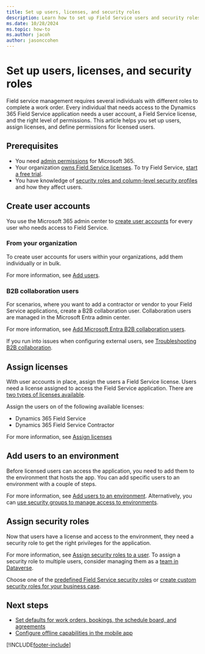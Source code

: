 ```yaml
---
title: Set up users, licenses, and security roles
description: Learn how to set up Field Service users and security roles in Dynamics 365 Field Service.
ms.date: 10/28/2024
ms.topic: how-to
ms.author: jacoh
author: jasonccohen
---
```


# Set up users, licenses, and security roles

Field service management requires several individuals with different roles to complete a work order. Every individual that needs access to the Dynamics 365 Field Service application needs a user account, a Field Service license, and the right level of permissions. This article helps you set up users, assign licenses, and define permissions for licensed users.

## Prerequisites

- You need [admin permissions](/microsoft-365/admin/admin-overview/admin-overview?view=o365-worldwide&preserve-view=true) for Microsoft 365.
- Your organization [owns Field Service licenses](buy-fs.md). To try Field Service, [start a free trial](https://dynamics.microsoft.com/get-started/free-trial/?appname=fieldservice).
- You have knowledge of [security roles and column-level security profiles](security-permissions.md) and how they affect users.

## Create user accounts

You use the Microsoft 365 admin center to [create user accounts](/power-platform/admin/create-users) for every user who needs access to Field Service.

### From your organization

To create user accounts for users within your organizations, add them individually or in bulk.

For more information, see [Add users](/microsoft-365/admin/add-users/add-users).

### B2B collaboration users

For scenarios, where you want to add a contractor or vendor to your Field Service applications, create a B2B collaboration user. Collaboration users are managed in the Microsoft Entra admin center.

For more information, see [Add Microsoft Entra B2B collaboration users](/entra/external-id/add-users-administrator).

If you run into issues when configuring external users, see [Troubleshooting B2B collaboration](/entra/external-id/troubleshoot).

## Assign licenses

With user accounts in place, assign the users a Field Service license. Users need a license assigned to access the Field Service application. There are [two types of licenses available](buy-fs.md).

Assign the users on of the following available licenses:

- Dynamics 365 Field Service
- Dynamics 365 Field Service Contractor

For more information, see [Assign licenses](/power-platform/admin/assign-licenses)

## Add users to an environment

Before licensed users can access the application, you need to add them to the environment that hosts the app. You can add specific users to an environment with a couple of steps.

For more information, see [Add users to an environment](/power-platform/admin/add-users-to-environment).
Alternatively, you can [use security groups to manage access to environments](/power-platform/admin/control-user-access).

## Assign security roles

Now that users have a license and access to the environment, they need a security role to get the right privileges for the application.

For more information, see [Assign security roles to a user](/power-platform/admin/assign-security-roles). To assign a security role to multiple users, consider managing them as a [team in Dataverse](/power-platform/admin/manage-teams).

Choose one of the [predefined Field Service security roles](security-permissions.md#field-service-security-roles) or [create custom security roles for your business case](/power-platform/admin/create-edit-security-role).

## Next steps

- [Set defaults for work orders, bookings, the schedule board, and agreements](configure-default-settings.md)
- [Configure offline capabilities in the mobile app](mobile/work-offline.md)

[!INCLUDE[footer-include](../includes/footer-banner.md)]
